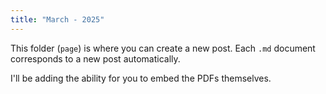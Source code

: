 ```yaml
---
title: "March - 2025"
---
```


This folder (`page`) is where you can create a new post. Each `.md` document corresponds to a new post automatically.

I'll be adding the ability for you to embed the PDFs themselves.
